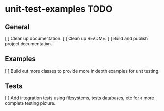 # unit-test-examples TODO

## General

[ ] Clean up documentation.
[ ] Clean up README.
[ ] Build and publish project documentation.

## Examples

[ ] Build out more classes to provide more in depth examples for unit testing.

## Tests

[ ] Add integration tests using filesystems, tests databases, etc for a more complete testing picture.
